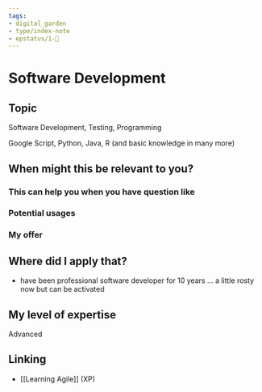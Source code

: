 ```yaml
---
tags: 
- digital_garden
- type/index-note
- epstatus/1-🌱
---
```

# Software Development
## Topic

Software Development, Testing, Programming

Google Script, Python, Java, R (and basic knowledge in many more)

## When might this be relevant to you?

### This can help you when you have question like

### Potential usages

### My offer

## Where did I apply that?

-   have been professional software developer for 10 years … a little rosty now but can be activated
    

## My level of expertise

Advanced

## Linking
+ [[Learning Agile]] (XP)